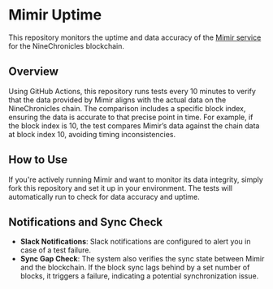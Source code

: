 # Mimir Uptime

This repository monitors the uptime and data accuracy of the [Mimir service](https://github.com/planetarium/mimir) for the NineChronicles blockchain.

## Overview

Using GitHub Actions, this repository runs tests every 10 minutes to verify that the data provided by Mimir aligns with the actual data on the NineChronicles chain. The comparison includes a specific block index, ensuring the data is accurate to that precise point in time. For example, if the block index is 10, the test compares Mimir’s data against the chain data at block index 10, avoiding timing inconsistencies.

## How to Use

If you're actively running Mimir and want to monitor its data integrity, simply fork this repository and set it up in your environment. The tests will automatically run to check for data accuracy and uptime.

## Notifications and Sync Check

- **Slack Notifications**: Slack notifications are configured to alert you in case of a test failure.
- **Sync Gap Check**: The system also verifies the sync state between Mimir and the blockchain. If the block sync lags behind by a set number of blocks, it triggers a failure, indicating a potential synchronization issue.
